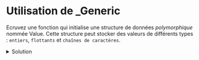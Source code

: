 
# Utilisation de _Generic

Ecruvez une fonction qui initialise une structure de données *polymorphique* nommée Value. 
Cette structure peut stocker des valeurs de différents types : ``entiers``, ``flottants`` et ``chaînes de caractères``. 


<details>
<summary>Solution</summary>

```cpp

#include <stdio.h>

#define TYPE_INT 0
#define TYPE_FLOAT 1
#define TYPE_STRING 2

struct Value {
    int type;
    union {
        int int_value;
        float float_value;
        char *string_value;
    } data;
};

#define make_value(value) _Generic((value), \
    int: make_int_value, \
    float: make_float_value, \
    char *: make_string_value)(value)

struct Value make_int_value(int value) {
    return (struct Value) {TYPE_INT, {.int_value = value}};
}

struct Value make_float_value(float value) {
    return (struct Value) {TYPE_FLOAT, {.float_value = value}};
}

struct Value make_string_value(char *value) {
    return (struct Value) {TYPE_STRING, {.string_value = value}};
}

int main() {
    // Initialisation de la structure Value avec différents types de données
    struct Value int_val = make_value(10);
    struct Value float_val = make_value(3.14f);
    struct Value string_val = make_value("Hello, world!");

    return 0;
}

```
